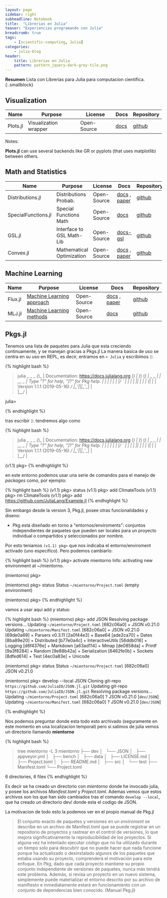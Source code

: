 ```yaml
---
layout: page
sidebar: right
subheadline: Notebook
title:  "Librerias en Julia"
teaser: "Experiencias programando con Julia"
breadcrumb: true
tags:
    - [scientific-computing, Julia]
categories:
    - julia-blog
header:
    title: Librerias en Julia
    pattern: pattern_jquery-dark-grey-tile.png
---
```


**Resumen**
Lista con Librerias para Julia para computacion cientifica.
{:.smallblock}

## Visualization

| Name 		| Purpose                  | License      |	Docs | Repository |
| --------- | ------------------------ | ------------ | ------ | ---------- |
| Plots.jl	| Visualization wrapper    | Open-Source  | [docs](http://docs.juliaplots.org/latest/) | [github](https://github.com/JuliaPlots/Plots.jl) |

Notes:

**Plots.jl** can use several backends like GR or pyplots (that uses matplotlib) between others.


## Math and Statistics

| Name 		        | Purpose                | License      |	Docs | Repository |
| ----------------- | ---------------------- | ------------ | -----| ---------- |
|Distributions.jl 	| Distributions Probab.  |  Open-Source  | [docs](https://juliastats.github.io/Distributions.jl/stable/) , [paper](https://arxiv.org/abs/1907.08611) | [github](https://github.com/JuliaStats/Distributions.jl) |
|SpecialFunctions.jl| Special Functions Math | Open-Source  | [docs](https://juliamath.github.io/SpecialFunctions.jl/stable/)  | [github](https://github.com/JuliaMath/SpecialFunctions.jl) |
|GSL.jl 	        | Interface to GSL Math-Lib |  Open-Source  | [docs-gsl](https://www.gnu.org/software/gsl/doc/html/index.html)  | [github](https://github.com/JuliaMath/GSL.jl) |
| Convex.jl         |Mathematical Optimization | Open-Source  | [docs](https://www.juliaopt.org/Convex.jl/stable/) , [paper](https://web.stanford.edu/~boyd/papers/pdf/convexjl.pdf)  | [github](https://github.com/JuliaOpt/Convex.jl) |

## Machine Learning

| Name 		        | Purpose                | License      |	Docs | Repository |
| ----------------- | ---------------------- | ------------ | -----| ---------- |
| Flux.jl       	| [Machine Learning approach](https://julialang.org/blog/2017/12/ml&pl)       |  Open-Source  | [docs](https://fluxml.ai/Flux.jl/stable/) , [paper](https://joss.theoj.org/papers/10.21105/joss.00602) | [github](https://github.com/FluxML/Flux.jl) |
| MLJ.jl       	| [Machine Learning methods](https://github.com/alan-turing-institute/MLJModels.jl/blob/master/src/registry/Models.toml)      |  Open-Source  | [docs](hhttps://alan-turing-institute.github.io/MLJ.jl/stable/) | [github](https://github.com/alan-turing-institute/MLJ.jl) |


## Pkgs.jl 

Tenemos una lista de paquetes para Julia que esta creciendo continuamente, y se manejan gracias a Pkgs.jl
La manera basica de uso se centra en su uso en REPL, es decir, entramos en `> Julia` y escribimos `]`:

{% highlight bash %}
> julia
               _
   _       _ _(_)_     |  Documentation: https://docs.julialang.org
  (_)     | (_) (_)    |
   _ _   _| |_  __ _   |  Type "?" for help, "]?" for Pkg help.
  | | | | | | |/ _` |  |
  | | |_| | | | (_| |  |  Version 1.1.1 (2019-05-16)
 _/ |\__'_|_|_|\__'_|  |  
|__/                   |

julia> 

{% endhighlight %}

tras escribir `]`: tendremos algo como 


{% highlight bash %}
> julia
               _
   _       _ _(_)_     |  Documentation: https://docs.julialang.org
  (_)     | (_) (_)    |
   _ _   _| |_  __ _   |  Type "?" for help, "]?" for Pkg help.
  | | | | | | |/ _` |  |
  | | |_| | | | (_| |  |  Version 1.1.1 (2019-05-16)
 _/ |\__'_|_|_|\__'_|  |  
|__/                   |

(v1.1) pkg>
{% endhighlight %}

en este entorno podemos usar una serie de comandos para el manejo de *packages* como, por ejemplo:

{% highlight bash %}
(v1.1) pkg> status
(v1.1) pkg> add ClimateTools
(v1.1) pkg> rm ClimateTools
(v1.1) pkg> add https://github.com/JuliaLang/Example.jl
{% endhighlight %}

Sin embargo desde la version 3, Pkg.jl, posee otras funcionalidades y diseno:

- Pkg está diseñado en torno a "entornos/enviroments": conjuntos independientes de paquetes que pueden ser locales para un proyecto individual o compartidos y seleccionados por nombre. 

Por esto teniamos `(v1.1) pkg>` que nos indicaba el entorno/enviroment activado (uno especifico). Pero podemos cambiarlo:

{% highlight bash %}
(v1.1) pkg> activate mientorno
 Info: activating new environment at ~/mientorno.

(mientorno) pkg> 

(mientorno) pkg> status
    Status `~/mientorno/Project.toml`
  (empty environment)

(mientorno) pkg> 
{% endhighlight %}

vamos a usar aqui add y status:

{% highlight bash %}
(mientorno) pkg> add JSON
 Resolving package versions...
  Updating `~/mientorno/Project.toml`
  [682c06a0] + JSON v0.21.0
  Updating `~/mientorno/Manifest.toml`
  [682c06a0] + JSON v0.21.0
  [69de0a69] + Parsers v0.3.11
  [2a0f44e3] + Base64 
  [ade2ca70] + Dates 
  [8ba89e20] + Distributed 
  [b77e0a4c] + InteractiveUtils 
  [56ddb016] + Logging 
  [d6f4376e] + Markdown 
  [a63ad114] + Mmap 
  [de0858da] + Printf 
  [9a3f8284] + Random 
  [9e88b42a] + Serialization 
  [6462fe0b] + Sockets 
  [8dfed614] + Test 
  [4ec0a83e] + Unicode 

(mientorno) pkg> status
    Status `~/mientorno/Project.toml`
  [682c06a0] JSON v0.21.0

(mientorno) pkg> develop --local JSON
   Cloning git-repo `https://github.com/JuliaIO/JSON.jl.git`
  Updating git-repo `https://github.com/JuliaIO/JSON.jl.git`
 Resolving package versions...
  Updating `~/mientorno/Project.toml`
  [682c06a0] ? JSON v0.21.0 [`dev/JSON`]
  Updating `~/mientorno/Manifest.toml`
  [682c06a0] ? JSON v0.21.0 [`dev/JSON`]

{% endhighlight %}

Nos podemos preguntar donde esta todo esto archivado (seguramente en este momento en una localizacion temporal) pero si salimos de julia vemos un directorio llamando **mientorno**

{% highlight bash %}
> tree mientorno -L 3
mientorno
├── dev
│   └── JSON
│       ├── appveyor.yml
│       ├── bench
│       ├── data
│       ├── LICENSE.md
│       ├── Project.toml
│       ├── README.md
│       ├── src
│       └── test
├── Manifest.toml
└── Project.toml

6 directories, 6 files
{% endhighlight %}

Es decir se ha creado un directorio con *mientorno* donde he invocado julia, y posee los archivos *Manifest.toml* y *Project.toml*. Ademas vemos que estos archivos son los que han sido cambiados tras el comando `develop --local`, que ha creado un directorio dev/ donde esta el codigo de JSON.

La motivacion de todo esto la podemos ver en el propio manual de Pkg.jl


> El conjunto exacto de paquetes y versiones en un *enviroment* se describe en un archivo de Manifest.toml que se puede registrar en un repositorio de proyectos y rastrear en el control de versiones, lo que mejora significativamente la reproducibilidad de los proyectos. Si alguna vez ha intentado ejecutar código que no ha utilizado durante un tiempo solo para descubrir que no puede hacer que nada funcione porque ha actualizado o desinstalado algunos de los paquetes que estaba usando su proyecto, comprenderá el motivación para este enfoque. En Pkg, dado que cada proyecto mantiene su propio conjunto independiente de versiones de paquetes, nunca más tendrá este problema. Además, si revisa un proyecto en un nuevo sistema, simplemente puede materializar el entorno descrito por su archivo de manifiesto e inmediatamente estará en funcionamiento con un conjunto de dependencias bien conocido.
> (Manual Pkg.jl)

